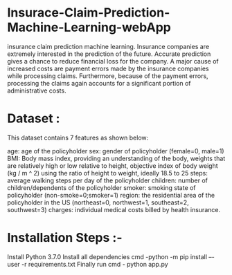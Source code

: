 # Insurace-Claim-Prediction-Machine-Learning-webApp
insurance claim prediction machine learning. Insurance companies are extremely interested in the prediction of the future. Accurate prediction gives a chance to reduce financial loss for the company. A major cause of increased costs are payment errors made by the insurance companies while processing claims. Furthermore, because of the payment errors, processing the claims again accounts for a significant portion of administrative costs.

# Dataset :
This dataset contains 7 features as shown below:

age: age of the policyholder
sex: gender of policyholder (female=0, male=1)
BMI: Body mass index, providing an understanding of the body, weights that are relatively high or low relative to height, objective index of body weight (kg / m ^ 2) using the ratio of height to weight, ideally 18.5 to 25
steps: average walking steps per day of the policyholder
children: number of children/dependents of the policyholder
smoker: smoking state of policyholder (non-smoke=0;smoker=1)
region: the residential area of the policyholder in the US (northeast=0, northwest=1, southeast=2, southwest=3)
charges: individual medical costs billed by health insurance.

# Installation Steps :-
Install Python 3.7.0
Install all dependencies cmd -python -m pip install –-user -r requirements.txt
Finally run cmd - python app.py